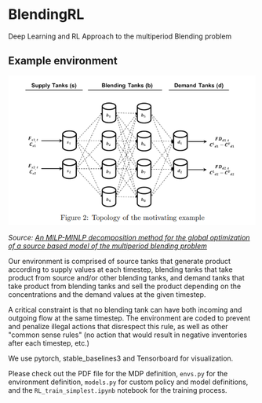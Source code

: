# BlendingRL
Deep Learning and RL Approach to the multiperiod Blending problem

## Example environment
![image info](base_env.png)

*Source: [An MILP-MINLP decomposition method for the global optimization of a source based model of the multiperiod blending problem](https://optimization-online.org/wp-content/uploads/2015/04/4864.pdf)*

Our environment is comprised of source tanks that generate product according to supply values at each timestep, blending tanks that take product from source and/or other blending tanks, and demand tanks that take product from blending tanks and sell the product depending on the concentrations and the demand values at the given timestep.

A critical constraint is that no blending tank can have both incoming and outgoing flow at the same timestep. The environment are coded to prevent and penalize illegal actions that disrespect this rule, as well as other "common sense rules" (no action that would result in negative inventories after each timestep, etc.)

We use pytorch, stable_baselines3 and Tensorboard for visualization.

Please check out the PDF file for the MDP definition, `envs.py` for the environment definition, `models.py` for custom policy and model definitions, and the `RL_train_simplest.ipynb` notebook for the training process.
